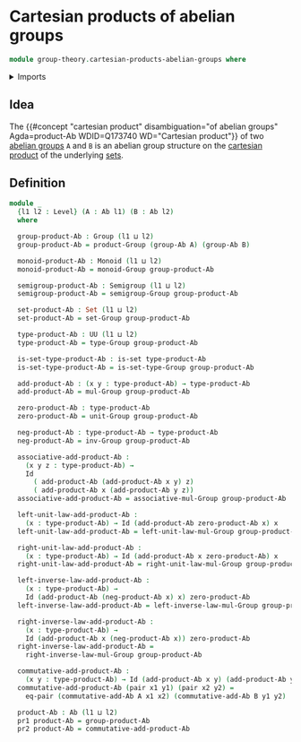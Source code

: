 # Cartesian products of abelian groups

```agda
module group-theory.cartesian-products-abelian-groups where
```

<details><summary>Imports</summary>

```agda
open import foundation.dependent-pair-types
open import foundation.equality-cartesian-product-types
open import foundation.identity-types
open import foundation.sets
open import foundation.universe-levels

open import group-theory.abelian-groups
open import group-theory.cartesian-products-groups
open import group-theory.groups
open import group-theory.monoids
open import group-theory.semigroups
```

</details>

## Idea

The
{{#concept "cartesian product" disambiguation="of abelian groups" Agda=product-Ab WDID=Q173740 WD="Cartesian product"}}
of two [abelian groups](group-theory.abelian-groups.md) `A` and `B` is an
abelian group structure on the
[cartesian product](foundation.cartesian-product-types.md) of the underlying
[sets](foundation.sets.md).

## Definition

```agda
module _
  {l1 l2 : Level} (A : Ab l1) (B : Ab l2)
  where

  group-product-Ab : Group (l1 ⊔ l2)
  group-product-Ab = product-Group (group-Ab A) (group-Ab B)

  monoid-product-Ab : Monoid (l1 ⊔ l2)
  monoid-product-Ab = monoid-Group group-product-Ab

  semigroup-product-Ab : Semigroup (l1 ⊔ l2)
  semigroup-product-Ab = semigroup-Group group-product-Ab

  set-product-Ab : Set (l1 ⊔ l2)
  set-product-Ab = set-Group group-product-Ab

  type-product-Ab : UU (l1 ⊔ l2)
  type-product-Ab = type-Group group-product-Ab

  is-set-type-product-Ab : is-set type-product-Ab
  is-set-type-product-Ab = is-set-type-Group group-product-Ab

  add-product-Ab : (x y : type-product-Ab) → type-product-Ab
  add-product-Ab = mul-Group group-product-Ab

  zero-product-Ab : type-product-Ab
  zero-product-Ab = unit-Group group-product-Ab

  neg-product-Ab : type-product-Ab → type-product-Ab
  neg-product-Ab = inv-Group group-product-Ab

  associative-add-product-Ab :
    (x y z : type-product-Ab) →
    Id
      ( add-product-Ab (add-product-Ab x y) z)
      ( add-product-Ab x (add-product-Ab y z))
  associative-add-product-Ab = associative-mul-Group group-product-Ab

  left-unit-law-add-product-Ab :
    (x : type-product-Ab) → Id (add-product-Ab zero-product-Ab x) x
  left-unit-law-add-product-Ab = left-unit-law-mul-Group group-product-Ab

  right-unit-law-add-product-Ab :
    (x : type-product-Ab) → Id (add-product-Ab x zero-product-Ab) x
  right-unit-law-add-product-Ab = right-unit-law-mul-Group group-product-Ab

  left-inverse-law-add-product-Ab :
    (x : type-product-Ab) →
    Id (add-product-Ab (neg-product-Ab x) x) zero-product-Ab
  left-inverse-law-add-product-Ab = left-inverse-law-mul-Group group-product-Ab

  right-inverse-law-add-product-Ab :
    (x : type-product-Ab) →
    Id (add-product-Ab x (neg-product-Ab x)) zero-product-Ab
  right-inverse-law-add-product-Ab =
    right-inverse-law-mul-Group group-product-Ab

  commutative-add-product-Ab :
    (x y : type-product-Ab) → Id (add-product-Ab x y) (add-product-Ab y x)
  commutative-add-product-Ab (pair x1 y1) (pair x2 y2) =
    eq-pair (commutative-add-Ab A x1 x2) (commutative-add-Ab B y1 y2)

  product-Ab : Ab (l1 ⊔ l2)
  pr1 product-Ab = group-product-Ab
  pr2 product-Ab = commutative-add-product-Ab
```

